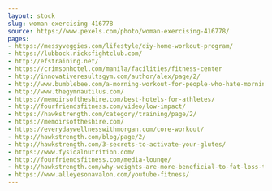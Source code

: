 ```yaml
---
layout: stock
slug: woman-exercising-416778
source: https://www.pexels.com/photo/woman-exercising-416778/
pages:
- https://messyveggies.com/lifestyle/diy-home-workout-program/
- https://lubbock.nicksfightclub.com/
- http://efstraining.net/
- https://crimsonhotel.com/manila/facilities/fitness-center
- http://innovativeresultsgym.com/author/alex/page/2/
- http://www.bumblebee.com/a-morning-workout-for-people-who-hate-mornings/
- http://www.thegymnautilus.com/
- https://memoirsoftheshire.com/best-hotels-for-athletes/
- http://fourfriendsfitness.com/video/low-impact/
- https://hawkstrength.com/category/training/page/2/
- https://memoirsoftheshire.com/
- https://everydaywellnesswithmorgan.com/core-workout/
- http://hawkstrength.com/blog/page/2/
- http://hawkstrength.com/3-secrets-to-activate-your-glutes/
- https://www.fysiqalnutrition.com/
- http://fourfriendsfitness.com/media-lounge/
- http://hawkstrength.com/why-weights-are-more-beneficial-to-fat-loss-than-cardio/
- https://www.alleyesonavalon.com/youtube-fitness/
---
```


